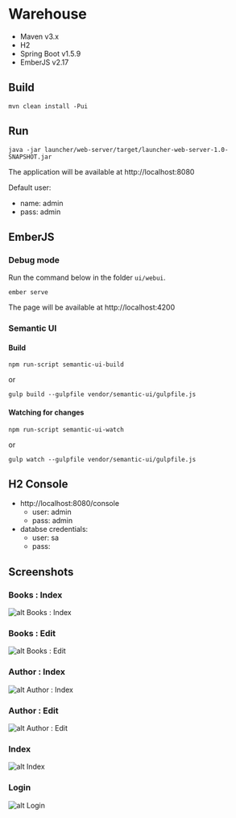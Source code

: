 # Warehouse

- Maven v3.x
- H2
- Spring Boot v1.5.9 
- EmberJS v2.17

## Build
```
mvn clean install -Pui
```

## Run
```
java -jar launcher/web-server/target/launcher-web-server-1.0-SNAPSHOT.jar
```

The application will be available at http://localhost:8080

Default user:
- name: admin
- pass: admin

## EmberJS
 
### Debug mode

Run the command below in the folder `ui/webui`.
```
ember serve
```
The page will be available at http://localhost:4200

### Semantic UI 

#### Build

```
npm run-script semantic-ui-build
```
or
```
gulp build --gulpfile vendor/semantic-ui/gulpfile.js
```

#### Watching for changes

```
npm run-script semantic-ui-watch
```
or
```
gulp watch --gulpfile vendor/semantic-ui/gulpfile.js
```

## H2 Console

- http://localhost:8080/console
  - user: admin
  - pass: admin
- databse credentials:
  - user: sa
  - pass:

## Screenshots

### Books : Index
![alt Books : Index](screenshots/storage-books-book-index.png)
### Books : Edit
![alt Books : Edit](screenshots/storage-books-book-edit.png)
### Author : Index
![alt Author : Index](screenshots/storage-books-author-index.png)
### Author : Edit
![alt Author : Edit](screenshots/storage-books-author-edit.png)
### Index
![alt Index](screenshots/index.png)
### Login
![alt Login](screenshots/login.png)